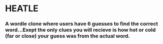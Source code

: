 # HEATLE 

### A wordle clone where users have 6 guesses to find the correct word...Exept the only clues you will recieve is how hot or cold (far or close) your guess was from the actual word. 

